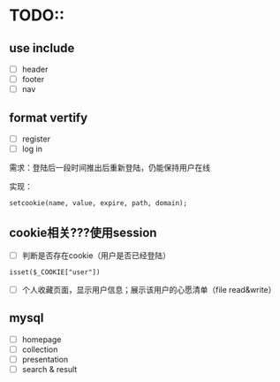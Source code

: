# TODO::
## use include 
- [ ] header
- [ ] footer
- [ ] nav 
## format vertify
- [ ] register
- [ ] log in
  
需求：登陆后一段时间推出后重新登陆，仍能保持用户在线

实现：
```phpregexp
setcookie(name, value, expire, path, domain);
```
## cookie相关???使用session
- [ ] 判断是否存在cookie（用户是否已经登陆）
```phpregexp
isset($_COOKIE["user"])
```
- [ ] 个人收藏页面，显示用户信息；展示该用户的心愿清单（file read&write）
## mysql
- [ ] homepage
- [ ] collection
- [ ] presentation
- [ ] search & result
